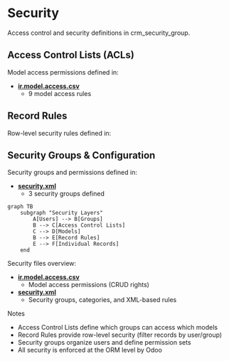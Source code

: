 # Security

Access control and security definitions in crm_security_group.

## Access Control Lists (ACLs)

Model access permissions defined in:
- **[ir.model.access.csv](../crm_security_group/security/ir.model.access.csv)**
  - 9 model access rules

## Record Rules

Row-level security rules defined in:

## Security Groups & Configuration

Security groups and permissions defined in:
- **[security.xml](../crm_security_group/security/security.xml)**
  - 3 security groups defined

```mermaid
graph TB
    subgraph "Security Layers"
        A[Users] --> B[Groups]
        B --> C[Access Control Lists]
        C --> D[Models]
        B --> E[Record Rules]
        E --> F[Individual Records]
    end
```

Security files overview:
- **[ir.model.access.csv](../crm_security_group/security/ir.model.access.csv)**
  - Model access permissions (CRUD rights)
- **[security.xml](../crm_security_group/security/security.xml)**
  - Security groups, categories, and XML-based rules

Notes
- Access Control Lists define which groups can access which models
- Record Rules provide row-level security (filter records by user/group)
- Security groups organize users and define permission sets
- All security is enforced at the ORM level by Odoo

